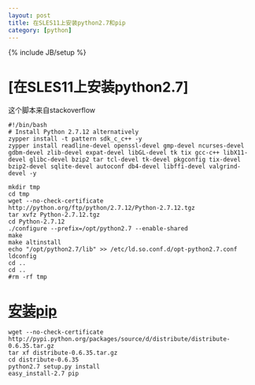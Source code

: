 ```yaml
---
layout: post
title: 在SLES11上安装python2.7和pip
category: [python]
---
```

{% include JB/setup %}

# [在SLES11上安装python2.7]
这个脚本来自stackoverflow

    #!/bin/bash
    # Install Python 2.7.12 alternatively
    zypper install -t pattern sdk_c_c++ -y
    zypper install readline-devel openssl-devel gmp-devel ncurses-devel gdbm-devel zlib-devel expat-devel libGL-devel tk tix gcc-c++ libX11-devel glibc-devel bzip2 tar tcl-devel tk-devel pkgconfig tix-devel bzip2-devel sqlite-devel autoconf db4-devel libffi-devel valgrind-devel -y

    mkdir tmp
    cd tmp
    wget --no-check-certificate http://python.org/ftp/python/2.7.12/Python-2.7.12.tgz
    tar xvfz Python-2.7.12.tgz
    cd Python-2.7.12
    ./configure --prefix=/opt/python2.7 --enable-shared
    make
    make altinstall
    echo "/opt/python2.7/lib" >> /etc/ld.so.conf.d/opt-python2.7.conf
    ldconfig
    cd ..
    cd ..
    #rm -rf tmp


# [安装pip](https://www.fir3net.com/Programming/Python/how-to-install-easyinstall-27-and-pip-27.html)

    wget --no-check-certificate http://pypi.python.org/packages/source/d/distribute/distribute-0.6.35.tar.gz
    tar xf distribute-0.6.35.tar.gz
    cd distribute-0.6.35
    python2.7 setup.py install
    easy_install-2.7 pip
 
